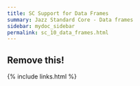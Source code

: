 ```yaml
---
title: SC Support for Data Frames
summary: Jazz Standard Core - Data frames
sidebar: mydoc_sidebar
permalink: sc_10_data_frames.html
---
```


## Remove this!

{% include links.html %}
